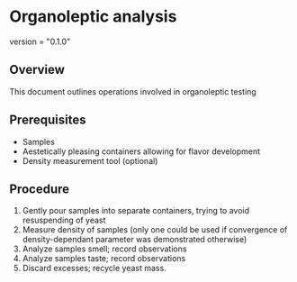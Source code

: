 # Organoleptic analysis

version = "0.1.0"

## Overview

This document outlines operations involved in organoleptic testing

## Prerequisites

- Samples
- Aestetically pleasing containers allowing for flavor development
- Density measurement tool (optional)

## Procedure

1. Gently pour samples into separate containers, trying to avoid resuspending of yeast
2. Measure density of samples (only one could be used if convergence of density-dependant parameter was demonstrated otherwise)
3. Analyze samples smell; record observations
4. Analyze samples taste; record observations
5. Discard excesses; recycle yeast mass.



